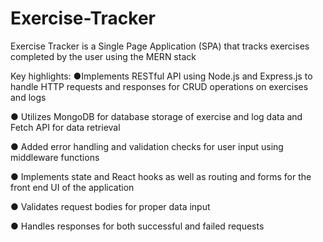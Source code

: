 # Exercise-Tracker
Exercise Tracker is a Single Page Application (SPA) that tracks exercises completed by the user using the MERN stack

Key highlights: 
●Implements RESTful API using Node.js and Express.js to handle HTTP requests and responses for CRUD 
operations on exercises and logs

● Utilizes MongoDB for database storage of exercise and log data and Fetch API for data retrieval

● Added error handling and validation checks for user input using middleware functions

● Implements state and React hooks as well as routing and forms for the front end UI of the application 

● Validates request bodies for proper data input

● Handles responses for both successful and failed requests
